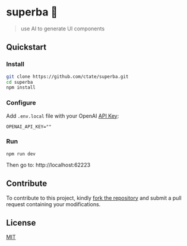# superba 🔴

> use AI to generate UI components

## Quickstart

### Install

```sh
git clone https://github.com/ctate/superba.git
cd superba
npm install
```

### Configure

Add `.env.local` file with your OpenAI [API Key](https://platform.openai.com/account/api-keys):

```
OPENAI_API_KEY=""
```

### Run

```
npm run dev
```

Then go to: http://localhost:62223

## Contribute

To contribute to this project, kindly [fork the repository](https://github.com/ctate/superba/fork) and submit a pull request containing your modifications.

## License

[MIT](https://github.com/ctate/chatgpt-mba/blob/main/LICENSE)
